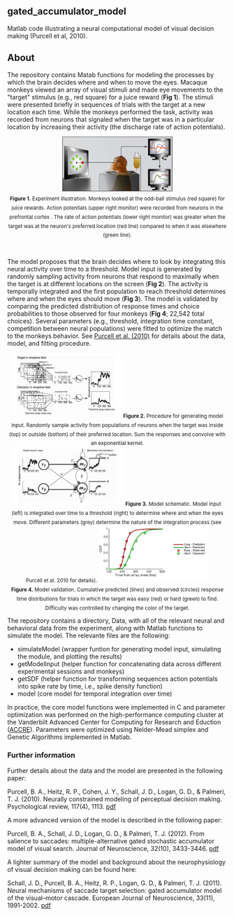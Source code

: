 ## gated_accumulator_model

Matlab code illustrating a neural computational model of visual decision making (Purcell et al, 2010).

## About

The repository contains Matab functions for modeling the processes by which the brain decides where and when to move the eyes.  Macaque monkeys viewed an array of visual stimuli and made eye movements to the "target" stimulus (e.g., red square) for a juice reward (**Fig 1**).  The stimuli were presented briefly in sequences of trials with the target at a new location each time.  While the monkeys performed the task, activity was recorded from neurons that signaled when the target was in a particular location by increasing their activity (the discharge rate of action potentials).  

<p align="center">
    <img src="visual_search.png" width=50% /><br>
    <sub><b>Figure 1.</b> Experiment illustration.  Monkeys looked at the odd-ball stimulus (red square) for juice rewards.  Action potentials (upper right monitor) were recorded from neurons in the prefrontal cortex .  The rate of action potentials (lower right monitor) was greater when the target was at the neuron's preferred location (red line) compared to when it was elsewhere (green line).</sub>
</p>
<br>

The model proposes that the brain decides where to look by integrating this neural activity over time to a threshold.  Model input is generated by randomly sampling activity from neurons that respond to maximally when the target is at different locations on the screen (**Fig 2**).  The  activity is temporally integrated and the first population to reach threshold determines where and when the eyes should move (**Fig 3**).  The model is validated by comparing the predicted distribution of response times and choice probabilities to those observed for four monkeys (**Fig 4**; 22,542 total choices).  Several parameters (e.g., threshold, integration time constant, competition between neural populations) were fitted to optimize the match to the monkeys behavior.  See [Purcell et al. (2010)](https://github.com/purcelba/purcelba.github.io/blob/master/docs/PurcellHeitzCohenSchallLoganPalmeri2010.pdf) for details about the data, model, and fitting procedure.

<p align="center">
    <img src="model_input.png" width=50% />
    <sub><b>Figure 2.</b> Procedure for generating model input.  Randomly sample activity from populations of neurons when the target was inside (top) or outside (bottom) of their preferred location.  Sum the responses and convolve with an exponential kernel.</sub>
    <br>
    <img src="model_illustration.png" width=50% />
    <sub><b>Figure 3.</b> Model schematic.  Model input (left) is integrated over time to a threshold (right) to determine where and when the eyes move.  Different parameters (grey) determine the nature of the integration process (see Purcell et al. 2010 for details).</sub>
    <img src="RT_CDFs.png" width=50% />
    <br>
    <sub><b>Figure 4.</b> Model validation.  Cumulative predicted (lines) and observed (circles) response time distributions for trials in which the target was easy (red) or hard (green) to find.  Difficulty was controlled by changing the color of the target.</sub>
    <br>
</p>

The repository contains a directory, Data, with all of the relevant neural and behavioral data from the experiment, along with Matlab functions to simulate the model.  The relevante files are the following:
- simulateModel (wrapper funtion for generating model input, simulating the module, and plotting the results)
- getModelInput (helper function for concatenating data across different  experimental sessions and monkeys)
- getSDF (helper function for transforming sequences action potentials into spike rate by time, i.e., spike density function)
- model (core model for temporal integration over time)

In practice, the core model functions were implemented in C and parameter optimization was performed on the high-performance computing cluster at the Vanderbilt Advanced Center for Computing for Research and Eduction ([ACCRE](http://www.accre.vanderbilt.edu/)).  Parameters were optimized using Nelder-Mead simplex and Genetic Algorithms implemented in Matlab.   


### Further information

Further details about the data and the model are presented in the following paper:

Purcell, B. A., Heitz, R. P., Cohen, J. Y., Schall, J. D., Logan, G. D., & Palmeri, T. J. (2010). Neurally constrained modeling of perceptual decision making. Psychological review, 117(4), 1113. [pdf](https://github.com/purcelba/purcelba.github.io/blob/master/docs/PurcellHeitzCohenSchallLoganPalmeri2010.pdf)

A more advanced version of the model is described in the following paper:

Purcell, B. A., Schall, J. D., Logan, G. D., & Palmeri, T. J. (2012). From salience to saccades: multiple-alternative gated stochastic accumulator model of visual search. Journal of Neuroscience, 32(10), 3433-3446. [pdf](https://github.com/purcelba/purcelba.github.io/blob/master/docs/PurcellSchallLoganPalmeri2012.pdf)

A lighter summary of the model and background about the neurophysiology of visual decision making can be found here:

Schall, J. D., Purcell, B. A., Heitz, R. P., Logan, G. D., & Palmeri, T. J. (2011). Neural mechanisms of saccade target selection: gated accumulator model of the visual–motor cascade. European Journal of Neuroscience, 33(11), 1991-2002. [pdf](https://github.com/purcelba/purcelba.github.io/blob/master/docs/SchallPurcellHeitzLoganPalmeri2011.pdf)

